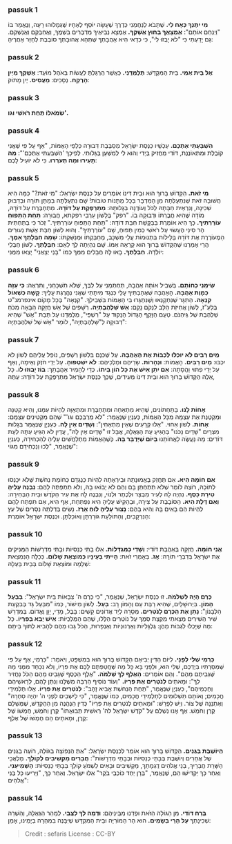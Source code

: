 
### passuk 1
<b>מִי יִתֶּנְךָ כְּאָח לִי.</b> שֶׁתָּבֹא לְנַחֲמֵנִי כְּדֶרֶךְ שֶׁעָשָׂה יוֹסֵף לְאֶחָיו שֶׁגְּמָלוּהוּ רָעָה, וְנֶאֱמַר בּוֹ "וַיְנַחֵם אוֹתָם": 
<b>אֶמְצָאֲךָ בַחוּץ אֶשָּׁקְךָ.</b> אֶמְצָא נְבִיאֶיךָ מְדַבְּרִים בִּשְׁמֶךָ, וַאֲחַבְּקֵם וַאֲנַשְּׁקֵם. גַּם יָדַעְתִּי כִּי "לֹא יָבֻזוּ לִי", כִּי כְדַאי הִיא אַהֲבָתְךָ שֶׁתְּהֵא אֲהוּבָתְךָ סוֹבֶבֶת לְחַזֵּר אַחֲרֶיהָ: 

### passuk 2
<b>אֶל בֵּית אִמִּי.</b> בֵּית הַמִּקְדָּשׁ:
<b>תְּלַמְּדֵנִי.</b> כַּאֲשֶׁר הֻרְגַּלְתָּ לַעֲשׂוֹת בְּאֹהֶל מוֹעֵד:
<b>אַשְׁקְךָ מִיַּיִן הָרֶקַח.</b> נְסָכִים:
<b>מֵעֲסִיס.</b> יַיִן מָתוֹק:

### passuk 3
<b>שְׂמֹאלוֹ תַּחַת רֹאשִׁי וגו'.</b>

### passuk 4
<b>הִשְׁבַּעְתִּי אֶתְכֶם.</b> עַכְשָׁיו כְּנֶסֶת יִשְׂרָאֵל מְסַבֶּבֶת דִּבּוּרָהּ כְּלַפֵּי הָאֻמּוֹת, "אַף עַל פִּי שֶׁאֲנִי קוֹבֶלֶת וּמִתְאוֹנֶנֶת, דּוֹדִי מַחֲזִיק בְּיָדִי וְהוּא לִי לְמִשְׁעָן בְּגָלוּתִי. לְפִיכָךְ 'הִשְׁבַּעְתִּי אֶתְכֶם'": 
<b>מַה תָּעִירוּ וּמַה תְּעֹרְרוּ.</b> כִּי לֹא יוֹעִיל לָכֶם:

### passuk 5
<b>מִי זֹאת.</b> הַקָּדוֹשׁ בָּרוּךְ הוּא וּבֵית דִּינוֹ אוֹמְרִים עַל כְּנֶסֶת יִשְׂרָאֵל: "מִי זֹאת?" כַּמָּה הִיא חֲשׁוּבָה זֹאת שֶׁנִּתְעַלְּתָה מִן הַמִּדְבָּר בְּכָל מַתָּנוֹת טוֹבוֹת! שָׁם נִתְעַלְּתָה בְמַתַּן תּוֹרָה וּבְדִבּוּק שְׁכִינָה, וְנִרְאֵית חִבָּתָהּ לַכֹּל וְעוֹדֶנָּה בְגָלוּתָהּ: 
<b>מִתְרַפֶּקֶת עַל דּוֹדָהּ.</b> מִתְחַבֶּרֶת עַל דּוֹדָהּ, מוֹדָה שֶׁהִיא חֲבֶרְתּוֹ וּדְבוּקָה בוֹ. "רפק" בְּלָשׁוֹן עַרְבִי רפקתא, חֲבוּרָה: 
<b>תַּחַת הַתַּפּוּחַ עוֹרַרְתִּיךָ.</b> כָּךְ הִיא אוֹמֶרֶת בְּבַקָּשַׁת חִבַּת דּוֹדָהּ: "תַּחַת הַתַּפּוּחַ עוֹרַרְתִּיךָ." זְכֹר כִּי בְתַחְתִּית הַר סִינַי הֶעָשׂוּי עַל רֹאשִׁי כְמִין תַּפּוּחַ, שָׁם "עוֹרַרְתִּיךָ". וְהוּא לְשׁוֹן חִבַּת אֵשֶׁת נְעוּרִים הַמְעוֹרֶרֶת אֶת דּוֹדָהּ בַּלֵּילוֹת בִּתְנוּמוֹת עֲלֵי מִשְׁכָּב, מְחַבַּקְתּוֹ וּמְנַשַּׁקְתּוֹ: 
<b>שָׁמָּה חִבְּלָתְךָ אִמֶּךָ.</b> הֲרֵי אָמַרְנוּ שֶׁהַקָּדוֹשׁ בָּרוּךְ הוּא קְרָאָהּ אִמּוֹ. שָׁם נִהְיְתָה לְךָ לְאֵם:
<b>חִבְּלָתְךָ.</b> לְשׁוֹן חֶבְלֵי יוֹלֵדָה. <b>חִבְּלָתְךָ.</b> בָּאוּ לָהּ חֲבָלִים מִמְּךָ כְּמוֹ "בָּנַי יְצָאֻנִי" יָצְאוּ מִמֶּנִּי: 

### passuk 6
<b>שִׂימֵנִי כַחוֹתָם.</b> בִּשְׁבִיל אוֹתָהּ אַהֲבָה, תַּחְתְּמֵנִי עַל לִבֶּךָ, שֶׁלֹּא תִשְׁכָּחֵנִי, וְתִרְאֶה: 
<b>כִּי עַזָּה כַמָּוֶת אַהֲבָה.</b> הָאַהֲבָה שֶׁאֲהַבְתִּיךָ עָלַי כְּנֶגֶד מִיתָתִי שֶׁאֲנִי נֶהֱרֶגֶת עָלֶיךָ:
<b>קָשָׁה כְשְׁאוֹל קִנְאָה.</b> הַתִּגָּר שֶׁנִּתְקַנְּאוּ וְשֶׁנִּתְגָּרוּ בִי הָאֻמּוֹת בִּשְׁבִילְךָ. "קִנְאָה" בְּכָל מָקוֹם אינפרמנ"ט בְּלַעַ"ז, לְשׁוֹן אֲחִיזַת הַלֵּב לִנְקֹם נָקָם: 
<b>אֵשׁ שַׁלְהֶבֶתְיָה.</b> רְשָׁפִים שֶׁל אֵשׁ חֲזָקָה הַבָּאָה מִכֹּחַ שַׁלְהֶבֶת שֶׁל גֵּיהִנֹּם. טַעַם הַזָּקֵף הַגָּדוֹל הַנָּקוּד עַל "רִשְׁפֵּי", מְלַמְּדֵנוּ עַל תֵּבַת "אֵשׁ" שֶׁהִיא דְבוּקָה לְ"שַׁלְהֶבֶתְיָה", לוֹמַר "אֵשׁ שֶׁל שַׁלְהֶבֶתְיָה": 

### passuk 7
<b>מַיִם רַבִּים לֹא יוּכְלוּ לְכַבּוֹת אֶת הָאַהֲבָה.</b> עַל שֶׁכִּנָּם בִּלְשׁוֹן רְשָׁפִים, נוֹפֵל עֲלֵיהֶם לְשׁוֹן לֹא יִכְבּוּ: 
<b>מַיִם רַבִּים.</b> הָאֻמּוֹת:
<b>וּנְהָרוֹת.</b> שָׂרֵיהֶם וּמַלְכֵיהֶם:
<b>לֹא יִשְׁטְפוּהָ.</b> עַל יְדֵי חֹזֶק וְאֵימָה, וְאַף עַל יְדֵי פִתּוּי וַהֲסָתָה: 
<b>אִם יִתֵּן אִישׁ אֶת כָּל הוֹן בֵּיתוֹ.</b> כְּדֵי לְהָמִיר אַהֲבָתֵךְ:
<b>בּוֹז יָבוּזוּ לוֹ.</b> כָּל אֵלֶּה הַקָּדוֹשׁ בָּרוּךְ הוּא וּבֵית דִּינוֹ מְעִידִים, שֶׁכָּךְ כְּנֶסֶת יִשְׂרָאֵל מִתְרַפֶּקֶת עַל דּוֹדָהּ: עַתָּה, 

### passuk 8
<b>אָחוֹת לָנוּ.</b> בַּתַּחְתּוֹנִים, שֶׁהִיא מִתְאַחָה וּמִתְחַבֶּרֶת וּמִתְאַוָּה לִהְיוֹת עִמָּנוּ, וְהִיא קְטַנָּה וּמַקְטֶנֶת אֶת עַצְמָהּ מִכָּל הָאֻמּוֹת, כְּעִנְיָן שֶׁנֶּאֱמַר: "לֹא מֵרֻבְּכֶם וגו'" שֶׁהֵם מַקְטִינִים עַצְמָם: 
<b>אָחוֹת.</b> לְשׁוֹן אִחוּי. "אֵלּוּ קְרָעִים שֶׁאֵין מִתְאַחִין": 
<b>וְשָׁדַיִם אֵין לָהּ.</b> כְּעִנְיָן שֶׁנֶּאֱמַר בְּגָלוּת מִצְרַיִם "שָׁדַיִם נָכֹנוּ" בְּהַגִּיעַ עֵת הַגְּאֻלָּה, אֲבָל זוּ "שָׁדַיִם אֵין לָהּ", עֲדַיִן לֹא הִגִּיעַ עִתָּהּ לְעֵת דּוֹדִים: מַה נַּעֲשֶׂה לַאֲחוֹתֵנוּ 
<b>בַּיּוֹם שֶׁיְּדֻבַּר בָּהּ.</b> כְּשֶׁהָאֻמּוֹת מִתְלַחֲשִׁים עָלֶיהָ לְהַכְחִידָהּ, כְּעִנְיָן שֶׁנֶּאֱמַר, "לְכוּ וְנַכְחִידֵם מִגּוֹי": 

### passuk 9
<b>אִם חוֹמָה הִיא.</b> אִם תֶּחֱזַק בֶּאֱמוּנָתָהּ וּבְיִרְאָתָהּ לִהְיוֹת כְּנֶגְדָּם כְּחוֹמַת נְחֹשֶׁת שֶׁלֹּא יִכָּנְסוּ לְתוֹכָהּ, רוֹצֶה לוֹמַר שֶׁלֹּא תִתְחַתֵּן בָּם וְהֵם לֹא יָבוֹאוּ בָהּ, וְלֹא תִתְפַּתֶּה לָהֶם: 
<b>נִבְנֶה עָלֶיהָ טִירַת כָּסֶף.</b> נִהְיֶה לָהּ לְעִיר מִבְצָר וּלְכֶתֶר וּלְנוֹי, וְנִבְנֶה לָהּ אֶת עִיר הַקֹּדֶשׁ וּבֵית הַבְּחִירָה: 
<b>וְאִם דֶּלֶת הִיא.</b> הַסּוֹבֶבֶת עַל צִירָהּ, וּבְהַקִּישׁ עָלֶיהָ הִיא נִפְתַּחַת, אַף הִיא, אִם תִּפְתַּח לָהֶם לִהְיוֹת הֵם בָּאִים בָּהּ וְהִיא בָהֶם: 
<b>נָצוּר עָלֶיהָ לוּחַ אָרֶז.</b> נָשִׂים בְּדַלְתָּהּ נְסָרִים שֶׁל עֵץ הַנִּרְקָבִים, וְהַתּוֹלַעַת גּוֹרַרְתָּן וְאוֹכַלְתָּן. וּכְנֶסֶת יִשְׂרָאֵל אוֹמֶרֶת: 

### passuk 10
<b>אֲנִי חוֹמָה.</b> חֲזָקָה בְּאַהֲבַת דּוֹדִי:
<b>וְשָׁדַי כַּמִּגְדָּלוֹת.</b> אֵלּוּ בָתֵּי כְנֵסִיּוֹת וּבָתֵּי מִדְרָשׁוֹת הַמְּנִיקִים אֶת יִשְׂרָאֵל בְּדִבְרֵי תוֹרָה:
<b>אָז.</b> בְּאָמְרִי זֹאת:
<b>הָיִיתִי בְעֵינָיו כְּמוֹצְאֵת שָׁלוֹם.</b> כְּכַלָּה הַנִּמְצֵאת שְׁלֵמָה וּמוֹצְאֵת שָׁלוֹם בְּבֵית בַּעְלָהּ:

### passuk 11
<b>כֶּרֶם הָיָה לִשְׁלֹמֹה.</b> זוּ כְנֶסֶת יִשְׂרָאֵל, שֶׁנֶּאֱמַר, "כִּי כֶרֶם ה' צְבָאוֹת בֵּית יִשְׂרָאֵל": 
<b>בְּבַעַל הָמוֹן.</b> בִּיְרוּשָׁלַיִם, שֶׁהִיא רַבַּת עַם וְהָמוֹן רָב: 
<b>בַּעַל.</b> לְשׁוֹן מִישׁוֹר, כְּמוֹ "מִבַּעַל גָּד בְּבִקְעַת הַלְּבָנוֹן": 
<b>נָתַן אֶת הַכֶּרֶם לַנֹּטְרִים.</b> מְסָרָהּ לְיַד אֲדוֹנִים קָשִׁים: בָּבֶל, מָדַי, יָוָן וֶאֱדוֹם. בְּמִדְרַשׁ שִׁיר הַשִּׁירִים מָצָאתִי מִקְצָת סְמָךְ עַל נוֹטְרִים הַלָּלוּ, שֶׁהֵם הַמַּלְכֻיּוֹת: 
<b>אִישׁ יָבִא בְּפִרְיוֹ.</b> כָּל מַה שֶׁיָּכְלוּ לִגְבּוֹת מֵהֶן: גֻּלְגָּלִיּוֹת וְאַרְנוּנְיוֹת וְאַנְפָּרוּת, הַכֹּל גָּבוּ מֵהֶם לְהָבִיא לְתוֹךְ בֵּיתָם: 

### passuk 12
<b>כַּרְמִי שֶׁלִּי לְפָנָי.</b> לְיוֹם הַדִּין יְבִיאֵם הַקָּדוֹשׁ בָּרוּךְ הוּא בְמִשְׁפָּט, וְיֹאמַר: "כַּרְמִי, אַף עַל פִּי שֶׁמְּסַרְתִּיו בְּיֶדְכֶם, שֶׁלִּי הוּא, וּלְפָנַי בָּא כָּל מַה שֶּׁחֲטַפְתֶּם לָכֶם אֶת פִּרְיוֹ, וְלֹא נִכְחַד מִמֶּנִּי מַה שֶׁגְּבִיתֶם מֵהֶם". וְהֵם אוֹמְרִים: 
<b>הָאֶלֶף לְךָ שְׁלֹמֹה.</b> "אֶלֶף הַכֶּסֶף שֶׁגָּבִינוּ מֵהֶם הַכֹּל נַחֲזִיר לְךָ": וּמָאתַיִם 
<b>לְנֹטְרִים אֶת פִּרְיוֹ.</b> "וְעוֹד נוֹסִיף הַרְבֵּה מִשֶּׁלָּנוּ וְנִתֵּן לָהֶם, לְרָאשֵׁיהֶם וְחַכְמֵיהֶם", כְּעִנְיָן שֶׁנֶּאֱמַר, "תַּחַת הַנְּחשֶׁת אָבִיא זָהָב": 
<b>לְנֹטְרִים אֶת פִּרְיוֹ.</b> אֵלּוּ תַלְמִידֵי חֲכָמִים; וְאוֹתָם תַּשְׁלוּמִים לְתַלְמִידֵי חֲכָמִים, כְּמוֹ שֶׁנֶּאֱמַר, "כִּי לַיּשְׁבִים לִפְנֵי ה' יִהְיֶה סַחְרָהּ" וְאֶתְנַנָּהּ שֶׁל צוֹר. וְיֵשׁ לְפָרֵשׁ: "וּמָאתַיִם לְנֹטְרִים אֶת פִּרְיוֹ" כְּדִין הַנֶּהֱנֶה מִן הַהֶקְדֵּשׁ, שֶׁמְּשַׁלֵּם קֶרֶן וְחֹמֶשׁ. אַף אָנוּ נְשַׁלֵּם עַל "קֹדֶשׁ יִשְׂרָאֵל לה' רֵאשִׁית תְּבוּאָתוֹ" קֶרֶן וְחֹמֶשׁ, חֻמְשׁוֹ שֶׁל קֶרֶן, וּמָאתַיִם הֵם חֻמְשׁוֹ שֶׁל אֶלֶף: 

### passuk 13
<b>הַיּוֹשֶׁבֶת בַּגַּנִּים.</b> הַקָּדוֹשׁ בָּרוּךְ הוּא אוֹמֵר לִכְנֶסֶת יִשְׂרָאֵל: "אַתְּ הַנְּפוֹצָה בַגּוֹלָה, רוֹעָה בְגַנִּים שֶׁל אֲחֵרִים וְיוֹשֶׁבֶת בְּבָתֵּי כְנֵסִיּוֹת וּבְבָתֵּי מִדְרָשׁוֹת": 
<b>חֲבֵרִים מַקְשִׁיבִים לְקוֹלֵךְ.</b> מַלְאֲכֵי הַשָּׁרֵת חֲבֵרַיִךְ, בְּנֵי אֱלֹהִים דֻּגְמָתֵךְ, מַקְשִׁיבִים וּבָאִים לִשְׁמֹעַ קוֹלֵךְ בְּבָתֵּי כְנֵסִיּוֹת: 
<b>הַשְׁמִיעִנִי.</b> וְאַחַר כָּךְ יַקְדִּישׁוּ הֵם, שֶׁנֶּאֱמַר, "בְּרָן יַחַד כּוֹכְבֵי בֹקֶר" אֵלּוּ יִשְׂרָאֵל. וְאַחַר כָּךְ, "וַיָּרִיעוּ כָּל בְּנֵי אֱלֹהִים": 

### passuk 14
<b>בְּרַח דּוֹדִי.</b> מִן הַגּוֹלָה הַזֹּאת וּפְדֵנוּ מִבֵּינֵיהֶם:
<b>וּדְמֵה לְךָ לִצְבִי.</b> לְמַהֵר הַגְּאֻלָּה, וְהַשְׁרֵה שְׁכִינָתְךָ <b>עַל הָרֵי בְשָׂמִים.</b> הוּא הַר הַמּוֹרִיָּה וּבֵית הַמִּקְדָּשׁ שֶׁיִּבָּנֶה בִמְהֵרָה בְיָמֵינוּ, אָמֵן: 

>Credit : sefaris
>License : CC-BY